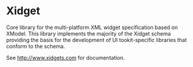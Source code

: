 Xidget
======

Core library for the multi-platform XML widget specification based on XModel.  This library implements
the majority of the Xidget schema providing the basis for the development of UI tookit-specific libraries
that conform to the schema.

See http://www.xidgets.com for documentation.
